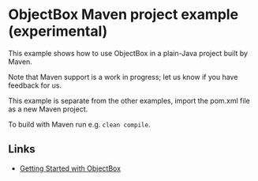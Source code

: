 # ObjectBox Maven project example (experimental)

This example shows how to use ObjectBox in a plain-Java project built by Maven.

Note that Maven support is a work in progress; let us know if you have feedback for us.

This example is separate from the other examples, import the pom.xml file as a new Maven project. 

To build with Maven run e.g. `clean compile`.

## Links
- [Getting Started with ObjectBox](https://docs.objectbox.io/getting-started)

